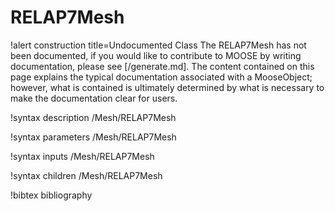 <!-- MOOSE Documentation Stub: Remove this when content is added. -->

# RELAP7Mesh

!alert construction title=Undocumented Class
The RELAP7Mesh has not been documented, if you would like to contribute to MOOSE by
writing documentation, please see [/generate.md]. The content contained on this page explains
the typical documentation associated with a MooseObject; however, what is contained is ultimately
determined by what is necessary to make the documentation clear for users.

!syntax description /Mesh/RELAP7Mesh

!syntax parameters /Mesh/RELAP7Mesh

!syntax inputs /Mesh/RELAP7Mesh

!syntax children /Mesh/RELAP7Mesh

!bibtex bibliography
